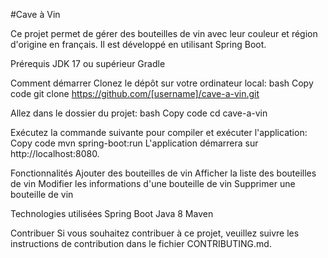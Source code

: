 #Cave à Vin

Ce projet permet de gérer des bouteilles de vin avec leur couleur et région d'origine en français. Il est développé en utilisant Spring Boot.

Prérequis
JDK 17 ou supérieur
Gradle

Comment démarrer
Clonez le dépôt sur votre ordinateur local:
bash
Copy code
git clone https://github.com/[username]/cave-a-vin.git

Allez dans le dossier du projet:
bash
Copy code
cd cave-a-vin

Exécutez la commande suivante pour compiler et exécuter l'application:
Copy code
mvn spring-boot:run
L'application démarrera sur http://localhost:8080.

Fonctionnalités
Ajouter des bouteilles de vin
Afficher la liste des bouteilles de vin
Modifier les informations d'une bouteille de vin
Supprimer une bouteille de vin

Technologies utilisées
Spring Boot
Java 8
Maven

Contribuer
Si vous souhaitez contribuer à ce projet, veuillez suivre les instructions de contribution dans le fichier CONTRIBUTING.md.
